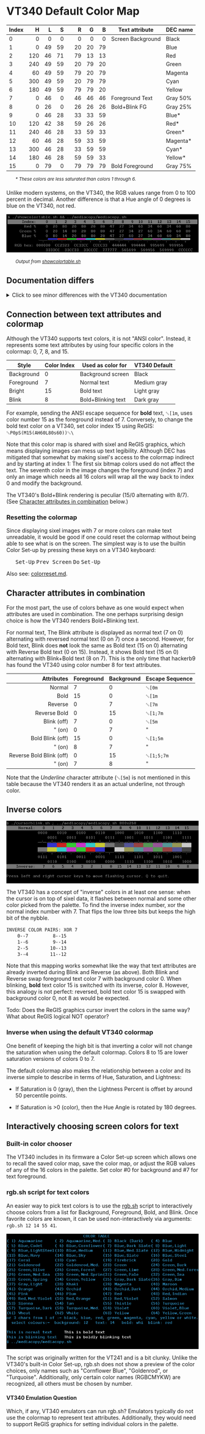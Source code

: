 # VT340 Default Color Map

| Index |   H |  L |  S |   |  R |  G |  B | Text attribute    | DEC name |
|-------|----:|---:|---:|---|---:|---:|---:|-------------------|----------|
| 0     |   0 |  0 |  0 |   |  0 |  0 |  0 | Screen Background | Black    |
| 1     |   0 | 49 | 59 |   | 20 | 20 | 79 |                   | Blue     |
| 2     | 120 | 46 | 71 |   | 79 | 13 | 13 |                   | Red      |
| 3     | 240 | 49 | 59 |   | 20 | 79 | 20 |                   | Green    |
| 4     |  60 | 49 | 59 |   | 79 | 20 | 79 |                   | Magenta  |
| 5     | 300 | 49 | 59 |   | 20 | 79 | 79 |                   | Cyan     |
| 6     | 180 | 49 | 59 |   | 79 | 79 | 20 |                   | Yellow   |
| 7     |   0 | 46 |  0 |   | 46 | 46 | 46 | Foreground Text   | Gray 50% |
| 8     |   0 | 26 |  0 |   | 26 | 26 | 26 | Bold+Blink FG     | Gray 25% |
| 9     |   0 | 46 | 28 |   | 33 | 33 | 59 |                   | Blue*    |
| 10    | 120 | 42 | 38 |   | 59 | 26 | 26 |                   | Red*     |
| 11    | 240 | 46 | 28 |   | 33 | 59 | 33 |                   | Green*   |
| 12    |  60 | 46 | 28 |   | 59 | 33 | 59 |                   | Magenta* |
| 13    | 300 | 46 | 28 |   | 33 | 59 | 59 |                   | Cyan*    |
| 14    | 180 | 46 | 28 |   | 59 | 59 | 33 |                   | Yellow*  |
| 15    |   0 | 79 |  0 |   | 79 | 79 | 79 | Bold Foreground   | Gray 75% |

<ul><i><sup>
* These colors are less saturated than colors 1 through 6.
</sup></i></ul>

Unlike modern systems, on the VT340, the RGB values range from 0 to
100 percent in decimal. Another difference is that a Hue angle of 0
degrees is blue on the VT340, not red.

<img src="showcolortable+trim.png"/>

<ul><i><sup>

Output from [showcolortable.sh](showcolortable.sh)

</sup></i></ul>

## Documentation differs

<details><summary>Click to see minor differences with the VT340 documentation</summary>

Note that the above table contains the _actual_ values retrieved from a
VT340+ after doing a factory reset of the settings. Almost all values
have slightly lower lightness or saturation than what is printed in
the manual. Most significantly, the foreground color (7) in the manual
is listed as 53% (#878787) in the manual, but in reality it is 46%
(#757575). Perhaps in an earlier firmware revision it did match the
manual. At some point, it seems it was decided, for every color except
the foreground, to subtract 1 from the percent saturation and subtract
0 or 1 from the lightness.

Here is the HLS side of table 2-3 VT340 Default Color Map from the
VT340 Graphics Programming manual (2nd ed.), with the delta of how it
changed in the actual hardware.

```
Index	 H   	  L	    S
0      	 0   	  0         0
1      	 0   	 50 -1     60 -1
2      	120  	 46        70 -1
3      	240  	 50 -1     60 -1
4      	 60  	 50 -1     60 -1
5      	300  	 50 -1     60 -1
6      	180  	 50 -1     60 -1
7      	 0   	 53 -6      0
8      	 0   	 26         0
9      	 0   	 46        29 -1
10     	120  	 43 -1     39 -1
11     	240  	 46        29 -1
12     	 60  	 46        29 -1
13     	300  	 46        29 -1
14     	180  	 46        29 -1
15     	 0   	 80 -1      0
```

</details>


## Connection between text attributes and colormap

Although the VT340 supports text colors, it is not "ANSI color".
Instead, it represents some text attributes by using four specific
colors in the colormap: 0, 7, 8, and 15.

| Style      | Color Index | Used as color for  | VT340 Default |
|------------|-------------|--------------------|---------------|
| Background | 0           | Background screen  | Black         |
| Foreground | 7           | Normal text        | Medium gray   |
| Bright     | 15          | Bold text          | Light gray    |
| Blink      | 8           | Bold+Blinking text | Dark gray     |

For example, sending the ANSI escape sequence for **bold** text,
`␛[1m`, uses color number 15 as the foreground instead of 7.
Conversely, to change the bold text color on a VT340, set color
index 15 using ReGIS: `␛P0pS(M15(AH60L80s60))␛\`

Note that this color map is shared with sixel and ReGIS graphics,
which means displaying images can mess up text legibility. Although
DEC has mitigated that somewhat by making sixel's access to the
colormap indirect and by starting at index 1: The first six bitmap
colors used do not affect the text. The seventh color in the image
changes the foreground (index 7) and only an image which needs all 16
colors will wrap all the way back to index 0 and modify the
background.

The VT340's Bold+Blink rendering is peculiar (15/0 alternating with 8/7). 
(See [Character attributes in combination](#Character-attributes-in-combination) below.)

### Resetting the colormap

Since displaying sixel images with 7 or more colors can make text
unreadable, it would be good if one could reset the colormap without
being able to see what is on the screen. The simplest way is to use
the builtin Color Set-up by pressing these keys on a VT340 keyboard:

<ul>
<kbd>Set-Up</kbd>
<kbd>Prev Screen</kbd>
<kbd>Do</kbd>
<kbd>Set-Up</kbd>
</ul>

Also see: [colorreset.md](colorreset.md).


## Character attributes in combination

For the most part, the use of colors behave as one would expect when
attributes are used in combination. The one perhaps surprising design
choice is how the VT340 renders Bold+Blinking text.

For normal text, The Blink attribute is displayed as normal text (7 on
0) alternating with reversed normal text (0 on 7) once a second.
However, for Bold text, Blink does **not** look the same as Bold text
(15 on 0) alternating with Reverse Bold text (0 on 15). Instead, it
shows Bold text (15 on 0) alternating with Blink+Bold text (8 on 7).
This is the only time that hackerb9 has found the VT340 using color
number 8 for text attributes.

|               Attributes | Foreground | Background | Escape Sequence |
|-------------------------:|------------|------------|-----------------|
|                   Normal | 7          | 0          | `␛[0m`          |
|                     Bold | 15         | 0          | `␛[1m`          |
|                  Reverse | 0          | 7          | `␛[7m`          |
|             Reverse Bold | 0          | 15         | `␛[1;7m`        |
|              Blink (off) | 7          | 0          | `␛[5m`          |
|                   " (on) | 0          | 7          | "               |
|         Bold Blink (off) | 15         | 0          | `␛[1;5m`        |
|                   " (on) | 8          | 7          | "               |
| Reverse Bold Blink (off) | 0          | 15         | `␛[1;5;7m`      |
|                   " (on) | 7          | 8          | "               |

Note that the _Underline_ character attribute (`␛[5m`) is not
mentioned in this table because the VT340 renders it as an actual
underline, not through color.

## Inverse colors

<img src="cursorblink.png" align="center"/>

The VT340 has a concept of "inverse" colors in at least one sense:
when the cursor is on top of sixel data, it flashes between normal and
some other color picked from the palette. To find the inverse index
number, xor the normal index number with 7. That flips the low three
bits but keeps the high bit of the nybble.

```
INVERSE COLOR PAIRS: XOR 7
	0--7		 8--15
	1--6		 9--14
	2--5		10--13
	3--4		11--12
```

Note that this mapping works somewhat like the way that text
attributes are already inverted during Blink and Reverse (as above).
Both Blink and Reverse swap foreground text color 7 with background
color 0. When blinking, **bold** text color 15 is switched with its
inverse, color 8. However, this analogy is not perfect: reversed, bold
text color 15 is swapped with background color 0, not 8 as would be
expected.

Todo: Does the ReGIS graphics cursor invert the colors in the same way?
What about ReGIS logical NOT operator?

### Inverse when using the default VT340 colormap

One benefit of keeping the high bit is that inverting a color will not
change the saturation when using the default colormap. Colors 8 to 15
are lower saturation versions of colors 0 to 7.

The default colormap also makes the relationship between a color and
its inverse simple to describe in terms of Hue, Saturation, and
Lightness:

* If Saturation is 0 (gray), then the Lightness Percent is offset by
  around 50 percentile points.

* If Saturation is >0 (color), then the Hue Angle is rotated by 180
  degrees.


## Interactively choosing screen colors for text

### Built-in color chooser

The VT340 includes in its firmware a Color Set-up screen which allows
one to recall the saved color map, save the color map, or adjust the
RGB values of any of the 16 colors in the palette. Set color #0 for
background and #7 for text foreground.

### rgb.sh script for text colors

An easier way to pick text colors is to use the
[rgb.sh](../vms/rgb.sh) script to interactively choose colors from a
list for Background, Foreground, Bold, and Blink. Once favorite colors
are known, it can be used non-interactively via arguments: `rgb.sh 12
14 55 41`.

<a href="../vms/rgb.sh">
<img src="../vms/RGB.png" align="center"/>
</a>

The script was originally written for the VT241 and is a bit clunky.
Unlike the VT340's built-in Color Set-up, rgb.sh does not show a
preview of the color choices, only names such as "Cornflower Blue",
"Goldenrod", or "Turquoise". Additionally, only certain color names
(RGBCMYKW) are recognized, all others must be chosen by number.

<!-- Perhaps someday someone, maybe me, will rewrite this using proper
ReGIS graphics to display previews of the colors. -->

#### VT340 Emulation Question

Which, if any, VT340 emulators can run rgb.sh? Emulators typically do
not use the colormap to represent text attributes. Additionally, they
would need to support ReGIS graphics for setting individual colors in
the palette.
